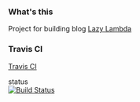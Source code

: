 ### What's this
Project for building blog [Lazy Lambda](https://otaon.github.io/web)

### Travis CI
[Travis CI](https://travis-ci.com/otaon/web/builds)

status  
[![Build Status](https://travis-ci.com/otaon/web.svg?branch=master)](https://travis-ci.com/otaon/web)
